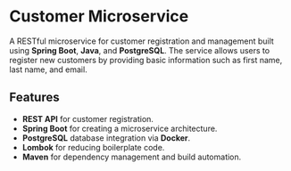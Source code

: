 # Customer Microservice

A RESTful microservice for customer registration and management built using **Spring Boot**, **Java**, and **PostgreSQL**. The service allows users to register new customers by providing basic information such as first name, last name, and email.

## Features

- **REST API** for customer registration.
- **Spring Boot** for creating a microservice architecture.
- **PostgreSQL** database integration via **Docker**.
- **Lombok** for reducing boilerplate code.
- **Maven** for dependency management and build automation.